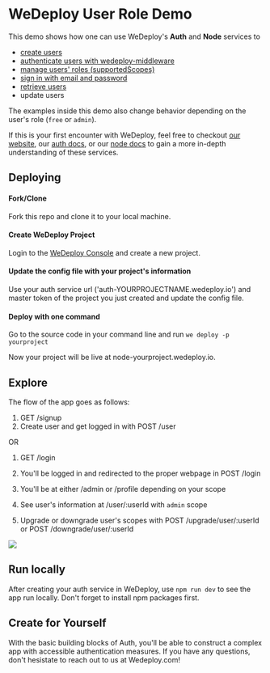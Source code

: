 # WeDeploy User Role Demo

This demo shows how one can use WeDeploy's **Auth** and **Node** services to

- [create users](https://github.com/jonnilundy/demo-user-roles/blob/master/node/routes/post-user.js#L14-L19)
- [authenticate users with wedeploy-middleware](https://github.com/jonnilundy/demo-user-roles/blob/master/node/src/index.js#L30-L40)
- [manage users' roles (supportedScopes)](https://github.com/jonnilundy/demo-user-roles/blob/master/node/routes/upgrade.js)
- [sign in with email and password](https://github.com/jonnilundy/demo-user-roles/blob/master/node/routes/post-login.js#L14)
- [retrieve users](https://github.com/jonnilundy/demo-user-roles/blob/master/node/routes/admin.js#L21)
- update users

The examples inside this demo also change behavior depending on the user's role (`free` or `admin`).

If this is your first encounter with WeDeploy, feel free to checkout [our website](https://wedeploy.com/), our [auth docs](https://wedeploy.com/docs/auth), or our [node docs](https://wedeploy.com/docs/deploy/deploying-nodejs/) to gain a more in-depth understanding of these services.

## Deploying

#### Fork/Clone
Fork this repo and clone it to your local machine.

#### Create WeDeploy Project
Login to the [WeDeploy Console](https://console.wedeploy.com) and create a new project.

#### Update the config file with your project's information
Use your auth service url ('auth-YOURPROJECTNAME.wedeploy.io') and master token of the project you just created and update the config file.

#### Deploy with one command
Go to the source code in your command line and run `we deploy -p yourproject`

Now your project will be live at node-yourproject.wedeploy.io.

## Explore

The flow of the app goes as follows:

1. GET /signup
2. Create user and get logged in with POST /user

OR

1. GET /login
2. You'll be logged in and redirected to the proper webpage in POST /login

3. You'll be at either /admin or /profile depending on your scope
4. See user's information at /user/:userId with `admin` scope
5. Upgrade or downgrade user's scopes with POST /upgrade/user/:userId or POST /downgrade/user/:userId

![](https://d26dzxoao6i3hh.cloudfront.net/items/36262m102x2X2Z2A0l1i/Screen%20Shot%202017-10-27%20at%209.31.32%20AM.223a2f1S1g2O.png)

## Run locally
After creating your auth service in WeDeploy,
use `npm run dev` to see the app run locally. Don't forget to install npm packages first.

## Create for Yourself

With the basic building blocks of Auth, you'll be able to construct a complex app with accessible authentication measures. If you have any questions, don't hesistate to reach out to us at Wedeploy.com!

